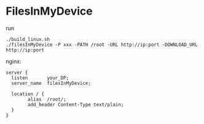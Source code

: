 # FilesInMyDevice

run
```shell
./build_linux.sh
./filesInMyDevice -P xxx -PATH /root -URL http://ip:port -DOWNLOAD_URL http://ip:port
```

nginx:
```nginx
server {
  listen       your_DP;
  server_name  filesInMyDevice;

  location / {
        alias  /root/;
        add_header Content-Type text/plain;
  }
}
```